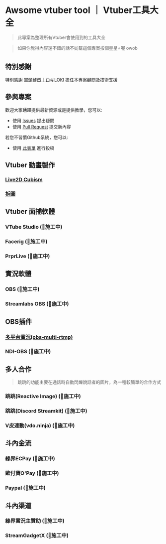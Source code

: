 # Awsome vtuber tool ｜ Vtuber工具大全
>此專案為整理所有Vtuber會使用到的工具大全

>如果你覺得內容還不錯的話不妨幫這個專案按個星星⭐喔 owob

## 特別感謝

特別感謝 [軍頭鮭烈｜ロキLOKI](軍頭鮭烈｜ロキLOKI) 擔任本專案顧問及技術支援

## 參與專案

歡迎大家踴躍提供最新資源或是提供教學，您可以:

* 使用 [Issues](https://github.com/DeltaCatIsGuilty/awsome-vtuber-tool/issues) 提出疑問
* 使用 [Pull Request](https://github.com/DeltaCatIsGuilty/awsome-vtuber-tool/pulls) 提交新內容

若您不習慣Github系統，您可以:

* 使用 [此表單](https://forms.gle/ggS9xDQpo5W9wkV9A) 進行投稿

## Vtuber 動畫製作

### [Live2D Cubism](https://github.com/DeltaCatIsGuilty/awsome-vtuber-tool/tree/main/Live2D-Cubism)
### [拆圖](https://github.com/DeltaCatIsGuilty/awsome-vtuber-tool/tree/main/%E6%8B%86%E5%9C%96)

## Vtuber 面捕軟體

### VTube Studio (🚧施工中)
### Facerig  (🚧施工中)
### PrprLive  (🚧施工中)

## 實況軟體

### OBS  (🚧施工中)
### Streamlabs OBS  (🚧施工中)

## OBS插件

### [多平台實況(obs-multi-rtmp) ](https://github.com/DeltaCatIsGuilty/awsome-vtuber-tool/tree/main/obs-multi-rtmp)
### NDI-OBS  (🚧施工中)

## 多人合作
>跳跳的功能主要在通話時自動閃爍說話者的圖片，為一種較簡單的合作方式

### 跳跳(Reactive Image)  (🚧施工中)
### 跳跳(Discord Streamkit)  (🚧施工中)
### V皮連動(vdo.ninja)  (🚧施工中)

## 斗內金流

### 綠界ECPay  (🚧施工中)
### 歐付寶O'Pay  (🚧施工中)
### Paypal  (🚧施工中)

## 斗內渠道

### 綠界實況主贊助  (🚧施工中)
### StreamGadgetX  (🚧施工中)





